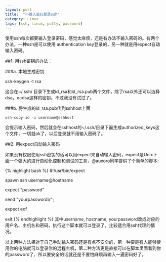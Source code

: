 ```yaml
---
layout: post
title:  "不输入密码登录ssh"
category: Linux
tags: [ssh, linux, putty, password]
---
```


使用ssh每次都要输入登录密码，感觉太麻烦，还是有办法不输入密码的。有两个办法，一种ssh是可以使用 authentication key登录的，另一种就是用expect自动输入密码。

##1. 用ssh密钥的办法：

###a. 本地生成密钥

ssh-keygen -t rsa

这会在~/.ssh/ 目录下生成id_rsa和id_rsa.pub两个文件，除了rsa以外还可以选择dsa，ecdsa这样的密钥，不过我没有试过了。

###b. 将生成的id_rsa.pub传到sshhost上面

`ssh-copy-id -i username@sshhost`

会提示输入密码，然后就会在sshhost的~/.ssh/目录下面生成authorized_keys这个文件，一切就ok了，以后登录就不用输入密码了。

##2. 用expect自动输入密码

如果没有权限使用ssh密钥的话可以用expect来自动输入密码，expect是Unix下面一个强大的进行自动化控制和测试的工具，@auxoro同学提供了个简单的脚本:

{% highlight bash %}
#!/usr/bin/expect

spawn ssh username@hostname

expect "password"

send "yourpassword\r";

expect eof

exit
{% endhighlight %}
其中username, hostname, yourpassword改成对应的用户名、主机名和密码，执行这个脚本就可以登录了，比较适合用ssh代理的情况。

以上两种方法相对于自己手动输入密码还是有点不安全的，第一种要是有人能够使用你的电脑就可以登录你的远程主机，第二种方法更是直接可以在脚本里面看到你的password了，所以要安全的话就还是不要怕麻烦再输入一遍密码好了。
